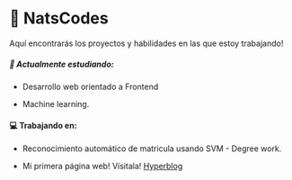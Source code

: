 
# 🥝 NatsCodes


Aquí encontrarás los proyectos y habilidades en las  que estoy trabajando!


#####  🌱 Actualmente estudiando:

- Desarrollo web orientado a Frontend

- Machine learning.

#### 💻 Trabajando en:

- Reconocimiento automático de matricula usando SVM - Degree work.

- Mi primera página web! Vísitala! [Hyperblog](https://github.com/rsnati/hyperblog "Hyperblog")
